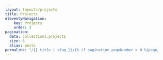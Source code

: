 ```yaml
---
layout: layouts/projects
title: Projects
eleventyNavigation:
    key: Projects
    order: 3
pagination:
  data: collections.projects
  size: 6
  alias: posts
permalink: "/{{ title | slug }}/{% if pagination.pageNumber > 0 %}page/{{ pagination.pageNumber + 1}}/{% endif %}"
---
```

